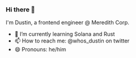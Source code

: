 ### Hi there 👋

I'm Dustin, a frontend engineer @ Meredith Corp.

- 🌱 I’m currently learning Solana and Rust
- 📫 How to reach me: @whos_dustin on twitter
- 😄 Pronouns: he/him
